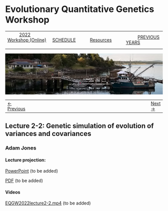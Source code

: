 
# Evolutionary Quantitative Genetics Workshop #

|        |        |        |    |
|--------|---------------------------------------------|--------------------|------------------------------------------|
| &nbsp;&nbsp;&nbsp;&nbsp;&nbsp;&nbsp;&nbsp;&nbsp;&nbsp; [2022 Workshop (Online)](index.html) &nbsp;&nbsp;&nbsp;&nbsp;&nbsp;&nbsp;&nbsp;&nbsp;&nbsp; | &nbsp;&nbsp;&nbsp;&nbsp;&nbsp;&nbsp;&nbsp;&nbsp;&nbsp;&nbsp;&nbsp;&nbsp; [SCHEDULE](schedule.html) &nbsp;&nbsp;&nbsp;&nbsp;&nbsp;&nbsp;&nbsp;&nbsp;&nbsp; | &nbsp;&nbsp;&nbsp;&nbsp;&nbsp;&nbsp;&nbsp;&nbsp;&nbsp;&nbsp;&nbsp;&nbsp; [Resources](resources.html) &nbsp;&nbsp;&nbsp;&nbsp;&nbsp;&nbsp;&nbsp;&nbsp;&nbsp; | &nbsp;&nbsp;&nbsp;&nbsp;&nbsp;&nbsp;&nbsp;&nbsp;&nbsp; [PREVIOUS YEARS](previous.html) &nbsp;&nbsp;&nbsp;&nbsp;&nbsp;&nbsp; |


<div align="left">
<img src="/media/FHLimage2018b.jpg" alt="FHL waterfront in 2018">
</div>

<table><tr><td><a href="exercise2-1.html">&larr; Previous</a></td><td width="665">&nbsp;</td><td> <a href="exercise2-2.html">Next &rarr;</a></td></tr></table>

  

## Lecture 2-2: Genetic simulation of evolution of variances and covariances ##

### Adam Jones ###
  
#### Lecture projection: ####

[PowerPoint]() (to be added)

[PDF]() (to be added)


#### Videos ####

[EQGW2022lecture2-2.mp4]() (to  be added)
